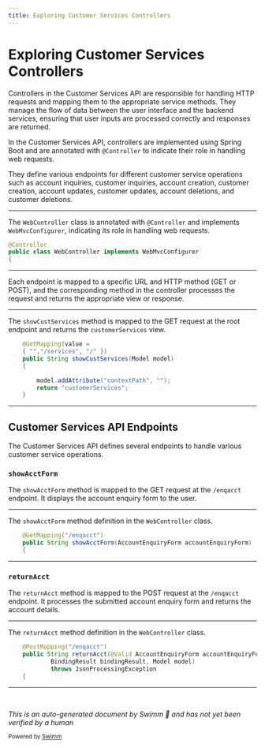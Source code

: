 ```yaml
---
title: Exploring Customer Services Controllers
---
```

# Exploring Customer Services Controllers

Controllers in the Customer Services API are responsible for handling HTTP requests and mapping them to the appropriate service methods. They manage the flow of data between the user interface and the backend services, ensuring that user inputs are processed correctly and responses are returned.

In the Customer Services API, controllers are implemented using Spring Boot and are annotated with <SwmToken path="src/Z-OS-Connect-Customer-Services-Interface/src/main/java/com/ibm/cics/cip/bank/springboot/customerservices/controllers/WebController.java" pos="53:0:1" line-data="@Controller">`@Controller`</SwmToken> to indicate their role in handling web requests.

They define various endpoints for different customer service operations such as account inquiries, customer inquiries, account creation, customer creation, account updates, customer updates, account deletions, and customer deletions.

<SwmSnippet path="/src/Z-OS-Connect-Customer-Services-Interface/src/main/java/com/ibm/cics/cip/bank/springboot/customerservices/controllers/WebController.java" line="53">

---

The <SwmToken path="src/Z-OS-Connect-Customer-Services-Interface/src/main/java/com/ibm/cics/cip/bank/springboot/customerservices/controllers/WebController.java" pos="54:4:4" line-data="public class WebController implements WebMvcConfigurer">`WebController`</SwmToken> class is annotated with <SwmToken path="src/Z-OS-Connect-Customer-Services-Interface/src/main/java/com/ibm/cics/cip/bank/springboot/customerservices/controllers/WebController.java" pos="53:0:1" line-data="@Controller">`@Controller`</SwmToken> and implements <SwmToken path="src/Z-OS-Connect-Customer-Services-Interface/src/main/java/com/ibm/cics/cip/bank/springboot/customerservices/controllers/WebController.java" pos="54:8:8" line-data="public class WebController implements WebMvcConfigurer">`WebMvcConfigurer`</SwmToken>, indicating its role in handling web requests.

```java
@Controller
public class WebController implements WebMvcConfigurer
{
```

---

</SwmSnippet>

Each endpoint is mapped to a specific URL and HTTP method (GET or POST), and the corresponding method in the controller processes the request and returns the appropriate view or response.

<SwmSnippet path="/src/Z-OS-Connect-Customer-Services-Interface/src/main/java/com/ibm/cics/cip/bank/springboot/customerservices/controllers/WebController.java" line="106">

---

The <SwmToken path="src/Z-OS-Connect-Customer-Services-Interface/src/main/java/com/ibm/cics/cip/bank/springboot/customerservices/controllers/WebController.java" pos="108:5:5" line-data="	public String showCustServices(Model model)">`showCustServices`</SwmToken> method is mapped to the GET request at the root endpoint and returns the <SwmToken path="src/Z-OS-Connect-Customer-Services-Interface/src/main/java/com/ibm/cics/cip/bank/springboot/customerservices/controllers/WebController.java" pos="112:4:4" line-data="		return &quot;customerServices&quot;;">`customerServices`</SwmToken> view.

```java
	@GetMapping(value =
	{ "","/services", "/" })
	public String showCustServices(Model model)
	{

		model.addAttribute("contextPath", "");
		return "customerServices";
	}
```

---

</SwmSnippet>

## Customer Services API Endpoints

The Customer Services API defines several endpoints to handle various customer service operations.

### <SwmToken path="src/Z-OS-Connect-Customer-Services-Interface/src/main/java/com/ibm/cics/cip/bank/springboot/customerservices/controllers/WebController.java" pos="125:5:5" line-data="	public String showAcctForm(AccountEnquiryForm accountEnquiryForm)">`showAcctForm`</SwmToken>

The <SwmToken path="src/Z-OS-Connect-Customer-Services-Interface/src/main/java/com/ibm/cics/cip/bank/springboot/customerservices/controllers/WebController.java" pos="125:5:5" line-data="	public String showAcctForm(AccountEnquiryForm accountEnquiryForm)">`showAcctForm`</SwmToken> method is mapped to the GET request at the <SwmToken path="src/Z-OS-Connect-Customer-Services-Interface/src/main/java/com/ibm/cics/cip/bank/springboot/customerservices/controllers/WebController.java" pos="124:5:6" line-data="	@GetMapping(&quot;/enqacct&quot;)">`/enqacct`</SwmToken> endpoint. It displays the account enquiry form to the user.

<SwmSnippet path="/src/Z-OS-Connect-Customer-Services-Interface/src/main/java/com/ibm/cics/cip/bank/springboot/customerservices/controllers/WebController.java" line="124">

---

The <SwmToken path="src/Z-OS-Connect-Customer-Services-Interface/src/main/java/com/ibm/cics/cip/bank/springboot/customerservices/controllers/WebController.java" pos="125:5:5" line-data="	public String showAcctForm(AccountEnquiryForm accountEnquiryForm)">`showAcctForm`</SwmToken> method definition in the <SwmToken path="src/Z-OS-Connect-Customer-Services-Interface/src/main/java/com/ibm/cics/cip/bank/springboot/customerservices/controllers/WebController.java" pos="54:4:4" line-data="public class WebController implements WebMvcConfigurer">`WebController`</SwmToken> class.

```java
	@GetMapping("/enqacct")
	public String showAcctForm(AccountEnquiryForm accountEnquiryForm)
	{
```

---

</SwmSnippet>

### <SwmToken path="src/Z-OS-Connect-Customer-Services-Interface/src/main/java/com/ibm/cics/cip/bank/springboot/customerservices/controllers/WebController.java" pos="138:5:5" line-data="	public String returnAcct(@Valid AccountEnquiryForm accountEnquiryForm,">`returnAcct`</SwmToken>

The <SwmToken path="src/Z-OS-Connect-Customer-Services-Interface/src/main/java/com/ibm/cics/cip/bank/springboot/customerservices/controllers/WebController.java" pos="138:5:5" line-data="	public String returnAcct(@Valid AccountEnquiryForm accountEnquiryForm,">`returnAcct`</SwmToken> method is mapped to the POST request at the <SwmToken path="src/Z-OS-Connect-Customer-Services-Interface/src/main/java/com/ibm/cics/cip/bank/springboot/customerservices/controllers/WebController.java" pos="124:5:6" line-data="	@GetMapping(&quot;/enqacct&quot;)">`/enqacct`</SwmToken> endpoint. It processes the submitted account enquiry form and returns the account details.

<SwmSnippet path="/src/Z-OS-Connect-Customer-Services-Interface/src/main/java/com/ibm/cics/cip/bank/springboot/customerservices/controllers/WebController.java" line="137">

---

The <SwmToken path="src/Z-OS-Connect-Customer-Services-Interface/src/main/java/com/ibm/cics/cip/bank/springboot/customerservices/controllers/WebController.java" pos="138:5:5" line-data="	public String returnAcct(@Valid AccountEnquiryForm accountEnquiryForm,">`returnAcct`</SwmToken> method definition in the <SwmToken path="src/Z-OS-Connect-Customer-Services-Interface/src/main/java/com/ibm/cics/cip/bank/springboot/customerservices/controllers/WebController.java" pos="54:4:4" line-data="public class WebController implements WebMvcConfigurer">`WebController`</SwmToken> class.

```java
	@PostMapping("/enqacct")
	public String returnAcct(@Valid AccountEnquiryForm accountEnquiryForm,
			BindingResult bindingResult, Model model)
			throws JsonProcessingException
	{
```

---

</SwmSnippet>

&nbsp;

*This is an auto-generated document by Swimm 🌊 and has not yet been verified by a human*

<SwmMeta version="3.0.0" repo-id="Z2l0aHViJTNBJTNBY2ljcy1iYW5raW5nLXNhbXBsZS1hcHBsaWNhdGlvbi1jYnNhLUlCTS1EZW1vLUdQVCUzQSUzQVN3aW1tLURlbW8=" repo-name="cics-banking-sample-application-cbsa-IBM-Demo-GPT"><sup>Powered by [Swimm](/)</sup></SwmMeta>
